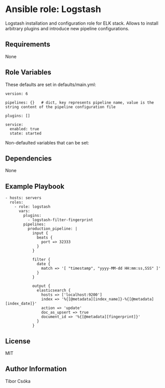 Ansible role: Logstash
=========

Logstash installation and configuration role for ELK stack. Allows to install arbitrary plugins and introduce new pipeline configurations.

Requirements
------------

None

Role Variables
--------------

These defaults are set in defaults/main.yml:

    version: 6

    pipelines: {}   # dict, key represents pipeline name, value is the string content of the pipeline configuration file

    plugins: []

    service:
      enabled: true
      state: started

Non-defaulted variables that can be set:


Dependencies
------------

None

Example Playbook
----------------

    - hosts: servers
      roles:
        - role: logstash
          vars:
            plugins:
              - logstash-filter-fingerprint
            pipelines:
              production_pipeline: |
                input {
                  beats {
                    port => 32333
                  }
                }

                filter {
                  date {
                    match => '[ "timestamp", "yyyy-MM-dd HH:mm:ss,SSS" ]'
                  }
                }

                output {
                  elasticsearch {
                    hosts => ['localhost:9200']
                    index => '%{[@metadata][index_name]}-%{[@metadata][index_date]}'
                    action => 'update'
                    doc_as_upsert => true
                    document_id => '%{[@metadata][fingerprint]}'
                  }
                }

License
-------

MIT

Author Information
------------------

Tibor Csóka
